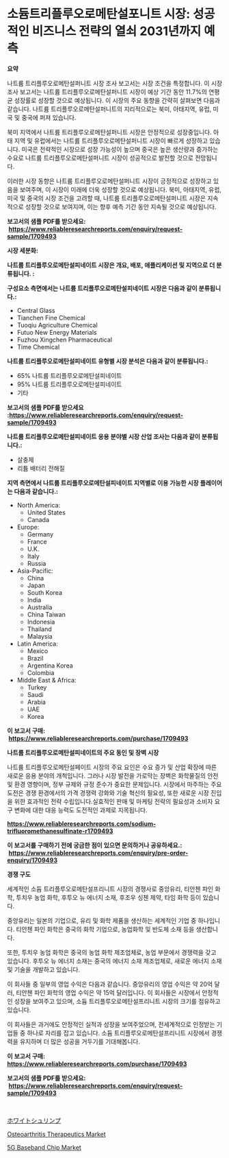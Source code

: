 <p><h1>소듐트리플루오로메탄설포니트 시장: 성공적인 비즈니스 전략의 열쇠 2031년까지 예측</h1></p><p><strong>요약</strong></p>
<p><p>나트륨 트리플루오로메탄설퍼니트 시장 조사 보고서는 시장 조건을 특정합니다. 이 시장 조사 보고서는 나트륨 트리플루오로메탄설퍼니트 시장이 예상 기간 동안 11.7%의 연평균 성장률로 성장할 것으로 예상됩니다. 이 시장의 주요 동향을 간략히 살펴보면 다음과 같습니다. 나트륨 트리플루오로메탄설퍼니트의 지리적으로는 북미, 아태지역, 유럽, 미국 및 중국에 퍼져 있습니다.</p><p>북미 지역에서 나트륨 트리플루오로메탄설퍼니트 시장은 안정적으로 성장중입니다. 아태 지역 및 유럽에서는 나트륨 트리플루오로메탄설퍼니트 시장이 빠르게 성장하고 있습니다. 미국은 전략적인 시장으로 성장 가능성이 높으며 중국은 높은 생산량과 증가하는 수요로 나트륨 트리플루오로메탄설퍼니트 시장이 성공적으로 발전할 것으로 전망됩니다.</p><p>이러한 시장 동향은 나트륨 트리플루오로메탄설퍼니트 시장이 긍정적으로 성장하고 있음을 보여주며, 이 시장이 미래에 더욱 성장할 것으로 예상됩니다. 북미, 아태지역, 유럽, 미국 및 중국의 시장 조건을 고려할 때, 나트륨 트리플루오로메탄설퍼니트 시장은 지속적으로 성장할 것으로 보여지며, 이는 향후 예측 기간 동안 지속될 것으로 예상됩니다.</p></p>
<p><strong>보고서의 샘플 PDF를 받으세요: &nbsp;<a href="https://www.reliableresearchreports.com/enquiry/request-sample/1709493">https://www.reliableresearchreports.com/enquiry/request-sample/1709493</a></strong></p>
<p><strong>시장 세분화:</strong></p>
<p><strong> 나트륨 트리플루오로메탄설피네이트 시장은 개요, 배포, 애플리케이션 및 지역으로 더 분류됩니다. :</strong></p>
<p><strong>구성요소 측면에서는 나트륨 트리플루오로메탄설피네이트 시장은 다음과 같이 분류됩니다.:</strong></p>
<p><ul><li>Central Glass</li><li>Tianchen Fine Chemical</li><li>Tuoqiu Agriculture Chemical</li><li>Futuo New Energy Materials</li><li>Fuzhou Xingchen Pharmaceutical</li><li>Time Chemical</li></ul></p>
<p><strong> 나트륨 트리플루오로메탄설피네이트 유형별 시장 분석은 다음과 같이 분류됩니다.:</strong></p>
<p><ul><li>65% 나트륨 트리플루오로메탄설피네이트</li><li>95% 나트륨 트리플루오로메탄설피네이트</li><li>기타</li></ul></p>
<p><strong>보고서의 샘플 PDF를 받으세요 :<a href="https://www.reliableresearchreports.com/enquiry/request-sample/1709493">https://www.reliableresearchreports.com/enquiry/request-sample/1709493</a></strong></p>
<p><strong> 나트륨 트리플루오로메탄설피네이트 응용 분야별 시장 산업 조사는 다음과 같이 분류됩니다.:</strong></p>
<p><ul><li>살충제</li><li>리튬 배터리 전해질</li></ul></p>
<p><strong>지역 측면에서 나트륨 트리플루오로메탄설피네이트 지역별로 이용 가능한 시장 플레이어는 다음과 같습니다.:</strong></p>
<p><ul>
    <li>
        North America:
        <ul>
            <li>United States</li>
            <li>Canada</li>
        </ul>
    </li>
    <li>
        Europe:
        <ul>
            <li>Germany</li>
            <li>France</li>
            <li>U.K.</li>
            <li>Italy</li>
            <li>Russia</li>
        </ul>
    </li>
    <li>
        Asia-Pacific:
        <ul>
            <li>China</li>
            <li>Japan</li>
            <li>South Korea</li>
            <li>India</li>
            <li>Australia</li>
            <li>China Taiwan</li>
            <li>Indonesia</li>
            <li>Thailand</li>
            <li>Malaysia</li>
        </ul>
    </li>
    <li>
        Latin America:
        <ul>
            <li>Mexico</li>
            <li>Brazil</li>
            <li>Argentina Korea</li>
            <li>Colombia</li>
        </ul>
    </li>
    <li>
        Middle East & Africa:
        <ul>
            <li>Turkey</li>
            <li>Saudi</li>
            <li>Arabia</li>
            <li>UAE</li>
            <li>Korea</li>
        </ul>
    </li>
    </ul></p>
<p><strong>이 보고서 구매: &nbsp;<a href="https://www.reliableresearchreports.com/purchase/1709493">https://www.reliableresearchreports.com/purchase/1709493</a></strong></p>
<p><strong>나트륨 트리플루오로메탄설피네이트의 주요 동인 및 장벽 시장</strong></p>
<p><p>나트륨 트리플루오로메탄설페이트 시장의 주요 요인은 수요 증가 및 산업 확장에 따른 새로운 응용 분야의 개척입니다. 그러나 시장 발전을 가로막는 장벽은 화학물질의 안전 및 환경 영향이며, 정부 규제와 규정 준수가 중요한 문제입니다. 시장에서 마주하는 주요 도전은 경쟁 환경에서의 가격 경쟁력 강화와 기술 혁신의 필요성, 또한 새로운 시장 진입을 위한 효과적인 전략 수립입니다.실효적인 판매 및 마케팅 전략의 필요성과 소비자 요구 변화에 대한 대응 능력도 도전적인 과제로 지목됩니다.</p></p>
<p><strong><a href="https://www.reliableresearchreports.com/sodium-trifluoromethanesulfinate-r1709493">https://www.reliableresearchreports.com/sodium-trifluoromethanesulfinate-r1709493</a></strong></p>
<p><strong>이 보고서를 구매하기 전에 궁금한 점이 있으면 문의하거나 공유하세요.: &nbsp;<a href="https://www.reliableresearchreports.com/enquiry/pre-order-enquiry/1709493">https://www.reliableresearchreports.com/enquiry/pre-order-enquiry/1709493</a></strong></p>
<p><strong>경쟁 구도</strong></p>
<p><p>세계적인 소듐 트리플루오로메탄설프리니트 시장의 경쟁사로 중앙유리, 티안첸 파인 화학, 투치우 농업 화학, 후투오 뉴 에너지 소재, 후조우 싱첸 제약, 타임 화학 등이 있습니다.</p><p>중앙유리는 일본의 기업으로, 유리 및 화학 제품을 생산하는 세계적인 기업 중 하나입니다. 티안첸 파인 화학은 중국의 화학 기업으로, 농업화학 및 반도체 소재 등을 생산합니다.</p><p>또한, 투치우 농업 화학은 중국의 농업 화학 제조업체로, 농업 부문에서 경쟁력을 갖고 있습니다. 후투오 뉴 에너지 소재는 중국의 에너지 소재 제조업체로, 새로운 에너지 소재 및 기술을 개발하고 있습니다.</p><p>이 회사들 중 일부의 영업 수익은 다음과 같습니다. 중앙유리의 영업 수익은 약 20억 달러, 티안첸 파인 화학의 영업 수익은 약 15억 달러입니다. 이 회사들은 시장에서 안정적인 성장을 보여주고 있으며, 소듐 트리플루오로메탄설프리니트 시장의 크기를 점유하고 있습니다.</p><p>이 회사들은 과거에도 안정적인 실적과 성장을 보여주었으며, 전세계적으로 인정받는 기업들 중 하나로 자리를 잡고 있습니다. 소듐 트리플루오로메탄설프리니트 시장에서 경쟁력을 유지하며 더 많은 성공을 거두기를 기대해봅니다.</p></p>
<p><strong>이 보고서 구매: &nbsp; <a href="https://www.reliableresearchreports.com/purchase/1709493">https://www.reliableresearchreports.com/purchase/1709493</a></strong></p>
<p><strong>보고서의 샘플 PDF를 받으세요: &nbsp;<a href="https://www.reliableresearchreports.com/enquiry/request-sample/1709493">https://www.reliableresearchreports.com/enquiry/request-sample/1709493</a></strong><strong></strong></p>
<p>&nbsp;</p>
<p><p><a href="https://github.com/ycmtqqhvk3273/Market-Research-Report-List-1/blob/main/529769436702.md">ホワイトシュリンプ</a></p><p><a href="https://github.com/okotobwrhuteie/Market-Research-Report-List-2/blob/main/osteoarthritis-therapeutics-market.md">Osteoarthritis Therapeutics Market</a></p><p><a href="https://github.com/myacatherineblakecaczo9vcsw/Market-Research-Report-List-2/blob/main/5g-baseband-chip-market.md">5G Baseband Chip Market</a></p></p>
